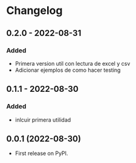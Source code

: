 # Changelog

## 0.2.0 - 2022-08-31

### Added

- Primera version util con lectura de excel y csv
- Adicionar ejemplos de como hacer testing


## 0.1.1 - 2022-08-30

### Added

- inlcuir primera utilidad

## 0.0.1 (2022-08-30)

* First release on PyPI.
